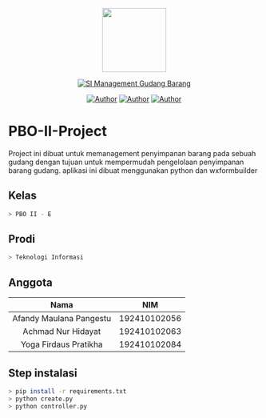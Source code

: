 <p align="center">
<a>
<img src="https://raw.githubusercontent.com/Yusakha/PBO-II-Project/master/logo.png" width="128" height="128"></a>
</p>
<p align="center">
<a href="#"><img title="SI Management Gudang Barang" src="https://img.shields.io/badge/SI%20Management%20Gudang%20Barang-blue?style=for-the-badge"></a>
</p>
<p align="center">
<a href="https://github.com/Afandymp22"><img title="Author" src="https://img.shields.io/badge/Author-Afandymp22-red.svg?style=for-the-badge&amp;logo=github"></a>
<a href="https://github.com/dayat2063"><img title="Author" src="https://img.shields.io/badge/Author-dayat2063-yellow.svg?style=for-the-badge&amp;logo=github"></a>
<a href="https://github.com/Yusakha"><img title="Author" src="https://img.shields.io/badge/Author-Yusakha-green.svg?style=for-the-badge&amp;logo=github"></a>
</p>

# PBO-II-Project
Project ini dibuat untuk memanagement penyimpanan barang pada sebuah gudang dengan tujuan untuk mempermudah pengelolaan penyimpanan barang gudang.
aplikasi ini dibuat menggunakan python dan wxformbuilder

## Kelas

```bash
> PBO II - E
```

## Prodi

```bash
> Teknologi Informasi
```

## Anggota

| Nama          |              NIM                   |
| :-----------: | :--------------------------------: |
|  Afandy Maulana Pangestu | 192410102056            |
|  Achmad Nur Hidayat      | 192410102063            |
|  Yoga Firdaus Pratikha   | 192410102084            |

## Step instalasi

```bash
> pip install -r requirements.txt
> python create.py
> python controller.py
```